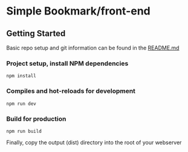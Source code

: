 # Simple Bookmark/front-end

## Getting Started

Basic repo setup and git information can be found in the [README.md](../README.md)

### Project setup, install NPM dependencies

```shell
npm install
```

### Compiles and hot-reloads for development

```shell
npm run dev
```

### Build for production

```shell
npm run build
```

Finally, copy the output (dist) directory into the root of your webserver 

